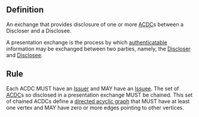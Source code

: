 ## Definition
An exchange that provides disclosure of one or more [ACDC](term_authentic-chained-data-container)s between a Discloser and a Disclosee.

A presentation exchange is the process by which [authenticatable](term_authentication) information may be exchanged between two parties, namely, the [Discloser](term_discloser) and [Disclosee](term_disclosee).

## Rule
Each ACDC MUST have an [Issuer](term_issuer) and MAY have an [Issuee](term_issues). The set of [ACDC](term_ACDC)s so disclosed in a presentation exchange MUST be chained. This set of chained ACDCs define a [directed acyclic graph](term_directed-acyclic-graph) that MUST have at least one vertex and MAY have zero or more edges pointing to other vertices.

